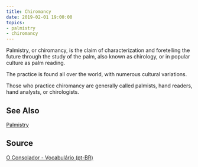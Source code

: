 ```yaml
---
title: Chiromancy
date: 2019-02-01 19:00:00
topics:
- palmistry
- chiromancy
---
```


Palmistry, or chiromancy, is the claim of characterization and foretelling the
future through the study of the palm, also known as chirology, or in popular
culture as palm reading. 

The practice is found all over the world, with numerous cultural variations. 

Those who practice chiromancy are generally called palmists, hand readers, hand
analysts, or chirologists.


## See Also
[Palmistry](../palmistry)

## Source
[O Consolador - Vocabulário (pt-BR)](http://www.oconsolador.com.br/linkfixo/vocabulario/principal.html)
